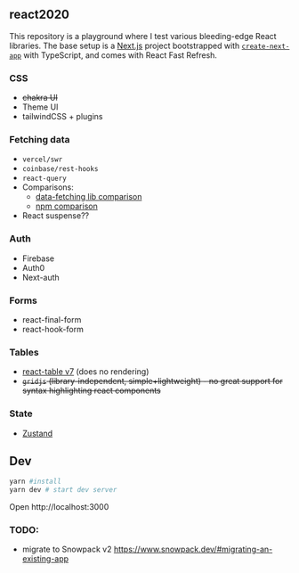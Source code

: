 ## react2020

This repository is a playground where I test various bleeding-edge React libraries. The base setup is a [Next.js](https://nextjs.org/) project bootstrapped with [`create-next-app`](https://github.com/zeit/next.js/tree/canary/packages/create-next-app) with TypeScript, and comes with React Fast Refresh.

### CSS

- ~~chakra UI~~
- Theme UI
- tailwindCSS + plugins

### Fetching data

- `vercel/swr`
- `coinbase/rest-hooks`
- `react-query`
- Comparisons:
  - [data-fetching lib comparison](https://dev.to/justinramel/react-data-fetching-20ij)
  - [npm comparison](https://npmcompare.com/compare/react-query,rest-hooks,swr)
- React suspense??

### Auth

- Firebase
- Auth0
- Next-auth

### Forms

- react-final-form
- react-hook-form

### Tables

- [react-table v7](https://github.com/tannerlinsley/react-table/releases/tag/v7.0.0) (does no rendering)
- ~~`gridjs` (library-independent, simple+lightweight) - no great support for syntax highlighting react components~~

### State
- [Zustand](https://github.com/react-spring/zustand)

## Dev

```bash
yarn #install
yarn dev # start dev server
```

Open http://localhost:3000

### TODO:

- migrate to Snowpack v2 https://www.snowpack.dev/#migrating-an-existing-app
